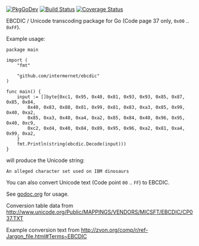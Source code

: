 [![PkgGoDev](https://pkg.go.dev/badge/github.com/intermernet/ebcdic)](https://pkg.go.dev/github.com/intermernet/ebcdic) [![Build Status](https://travis-ci.com/intermernet/ebcdic.svg?branch=master)](https://travis-ci.com/intermernet/ebcdic) [![Coverage Status](https://coveralls.io/repos/github/intermernet/ebcdic/badge.svg?branch=master)](https://coveralls.io/github/intermernet/ebcdic?branch=master)

EBCDIC / Unicode transcoding package for Go (Code page 37 only, `0x00` .. `0xFF`).

Example usage:

    package main
    
    import (
    	"fmt"
    
    	"github.com/intermernet/ebcdic"
    )

    func main() {
    	input := []byte{0xc1, 0x95, 0x40, 0x81, 0x93, 0x93, 0x85, 0x87, 0x85, 0x84,
    		0x40, 0x83, 0x88, 0x81, 0x99, 0x81, 0x83, 0xa3, 0x85, 0x99, 0x40, 0xa2,
    		0x85, 0xa3, 0x40, 0xa4, 0xa2, 0x85, 0x84, 0x40, 0x96, 0x95, 0x40, 0xc9,
    		0xc2, 0xd4, 0x40, 0x84, 0x89, 0x95, 0x96, 0xa2, 0x81, 0xa4, 0x99, 0xa2,
    	}
    	fmt.Println(string(ebcdic.Decode(input)))
    }

will produce the Unicode string:

`An alleged character set used on IBM dinosaurs`

You can also convert Unicode text (Code point `00` .. `FF`) to EBCDIC.

See [godoc.org](https://godoc.org/github.com/Intermernet/ebcdic) for usage.

Conversion table data from http://www.unicode.org/Public/MAPPINGS/VENDORS/MICSFT/EBCDIC/CP037.TXT

Example conversion text from http://zvon.org/comp/r/ref-Jargon_file.html#Terms~EBCDIC
